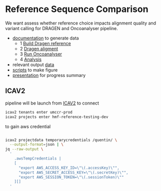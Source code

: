 # Reference Sequence Comparison 

We want assess whether reference choice impacts alignment quality and variant calling for DRAGEN and Oncoanalyser pipeline.

- [documentation](/doc/) to generate data
  - 1 [Build Dragen reference](doc/Build_dragen_reference.md)
  - 2 [Dragen aligment](/doc/DRAGEN_ALIGEMENT.md)
  - 3 [Run Oncoanalyser](/doc/run_oncoanalyser.md)
  - 4 [Analysis](/doc/analysis.md)
- relevant output [data](/data/)
- [scripts](/scripts/) to make figure
- [presentation](/doc/aligment_reference_comparison_presentation.pptx) for progress summary

## ICAV2

pipeline will be launch from [ICAV2](https://github.com/umccr/wiki/blob/main/computing/cloud/illumina/icav2.md)
to connect

```bash
icav2 tenants enter umccr-prod
icav2 projects enter hmf-reference-testing-dev
```

to gain aws credential

```bash

icav2 projectdata temporarycredentials /quentin/ \
  --output-format=json | \
jq --raw-output \
  '
    .awsTempCredentials |
    [
      "export AWS_ACCESS_KEY_ID=\"\(.accessKey)\"",
      "export AWS_SECRET_ACCESS_KEY=\"\(.secretKey)\"",
      "export AWS_SESSION_TOKEN=\"\(.sessionToken)\""
    ][]
  '
```
